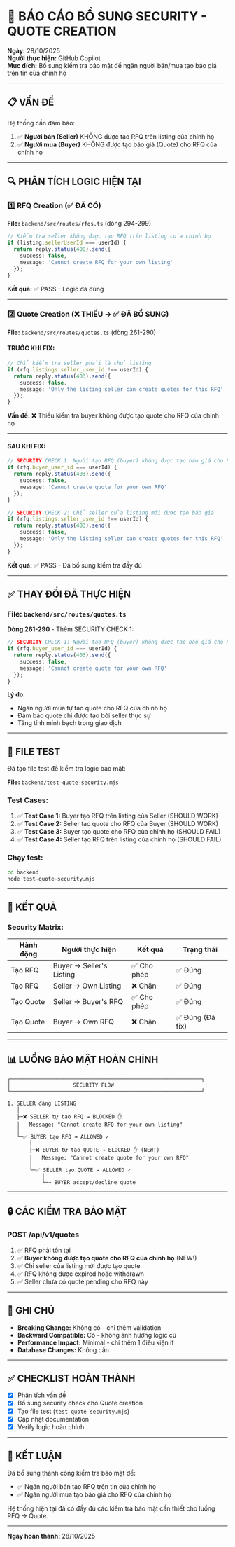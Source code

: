 # 🔐 BÁO CÁO BỔ SUNG SECURITY - QUOTE CREATION

**Ngày:** 28/10/2025  
**Người thực hiện:** GitHub Copilot  
**Mục đích:** Bổ sung kiểm tra bảo mật để ngăn người bán/mua tạo báo giá trên tin của chính họ

---

## 📋 VẤN ĐỀ

Hệ thống cần đảm bảo:
1. ✅ **Người bán (Seller)** KHÔNG được tạo RFQ trên listing của chính họ
2. ✅ **Người mua (Buyer)** KHÔNG được tạo báo giá (Quote) cho RFQ của chính họ

---

## 🔍 PHÂN TÍCH LOGIC HIỆN TẠI

### 1️⃣ RFQ Creation (✅ ĐÃ CÓ)

**File:** `backend/src/routes/rfqs.ts` (dòng 294-299)

```typescript
// Kiểm tra seller không được tạo RFQ trên listing của chính họ
if (listing.sellerUserId === userId) {
  return reply.status(400).send({
    success: false,
    message: 'Cannot create RFQ for your own listing'
  });
}
```

**Kết quả:** ✅ PASS - Logic đã đúng

---

### 2️⃣ Quote Creation (❌ THIẾU → ✅ ĐÃ BỔ SUNG)

**File:** `backend/src/routes/quotes.ts` (dòng 261-290)

#### TRƯỚC KHI FIX:
```typescript
// Chỉ kiểm tra seller phải là chủ listing
if (rfq.listings.seller_user_id !== userId) {
  return reply.status(403).send({
    success: false,
    message: 'Only the listing seller can create quotes for this RFQ'
  });
}
```

**Vấn đề:** ❌ Thiếu kiểm tra buyer không được tạo quote cho RFQ của chính họ

---

#### SAU KHI FIX:
```typescript
// SECURITY CHECK 1: Người tạo RFQ (buyer) không được tạo báo giá cho RFQ của chính họ
if (rfq.buyer_user_id === userId) {
  return reply.status(403).send({
    success: false,
    message: 'Cannot create quote for your own RFQ'
  });
}

// SECURITY CHECK 2: Chỉ seller của listing mới được tạo báo giá
if (rfq.listings.seller_user_id !== userId) {
  return reply.status(403).send({
    success: false,
    message: 'Only the listing seller can create quotes for this RFQ'
  });
}
```

**Kết quả:** ✅ PASS - Đã bổ sung kiểm tra đầy đủ

---

## ✅ THAY ĐỔI ĐÃ THỰC HIỆN

### File: `backend/src/routes/quotes.ts`

**Dòng 261-290** - Thêm SECURITY CHECK 1:

```typescript
// SECURITY CHECK 1: Người tạo RFQ (buyer) không được tạo báo giá cho RFQ của chính họ
if (rfq.buyer_user_id === userId) {
  return reply.status(403).send({
    success: false,
    message: 'Cannot create quote for your own RFQ'
  });
}
```

**Lý do:**
- Ngăn người mua tự tạo quote cho RFQ của chính họ
- Đảm bảo quote chỉ được tạo bởi seller thực sự
- Tăng tính minh bạch trong giao dịch

---

## 🧪 FILE TEST

Đã tạo file test để kiểm tra logic bảo mật:

**File:** `backend/test-quote-security.mjs`

### Test Cases:

1. ✅ **Test Case 1:** Buyer tạo RFQ trên listing của Seller (SHOULD WORK)
2. ✅ **Test Case 2:** Seller tạo quote cho RFQ của Buyer (SHOULD WORK)
3. ✅ **Test Case 3:** Buyer tạo quote cho RFQ của chính họ (SHOULD FAIL)
4. ✅ **Test Case 4:** Seller tạo RFQ trên listing của chính họ (SHOULD FAIL)

### Chạy test:

```bash
cd backend
node test-quote-security.mjs
```

---

## 🎯 KẾT QUẢ

### Security Matrix:

| Hành động | Người thực hiện | Kết quả | Trạng thái |
|-----------|----------------|---------|-----------|
| Tạo RFQ | Buyer → Seller's Listing | ✅ Cho phép | ✅ Đúng |
| Tạo RFQ | Seller → Own Listing | ❌ Chặn | ✅ Đúng |
| Tạo Quote | Seller → Buyer's RFQ | ✅ Cho phép | ✅ Đúng |
| Tạo Quote | Buyer → Own RFQ | ❌ Chặn | ✅ Đúng (Đã fix) |

---

## 📊 LUỒNG BẢO MẬT HOÀN CHỈNH

```
┌─────────────────────────────────────────────────────────────┐
│                    SECURITY FLOW                             │
└─────────────────────────────────────────────────────────────┘

1. SELLER đăng LISTING
   │
   ├─❌ SELLER tự tạo RFQ → BLOCKED ✋
   │   Message: "Cannot create RFQ for your own listing"
   │
   └─✅ BUYER tạo RFQ → ALLOWED ✓
       │
       ├─❌ BUYER tự tạo QUOTE → BLOCKED ✋ (NEW!)
       │   Message: "Cannot create quote for your own RFQ"
       │
       └─✅ SELLER tạo QUOTE → ALLOWED ✓
           │
           └─→ BUYER accept/decline quote
```

---

## 🔒 CÁC KIỂM TRA BẢO MẬT

### POST /api/v1/quotes

1. ✅ RFQ phải tồn tại
2. ✅ **Buyer không được tạo quote cho RFQ của chính họ** (NEW!)
3. ✅ Chỉ seller của listing mới được tạo quote
4. ✅ RFQ không được expired hoặc withdrawn
5. ✅ Seller chưa có quote pending cho RFQ này

---

## 📝 GHI CHÚ

- **Breaking Change:** Không có - chỉ thêm validation
- **Backward Compatible:** Có - không ảnh hưởng logic cũ
- **Performance Impact:** Minimal - chỉ thêm 1 điều kiện if
- **Database Changes:** Không cần

---

## ✅ CHECKLIST HOÀN THÀNH

- [x] Phân tích vấn đề
- [x] Bổ sung security check cho Quote creation
- [x] Tạo file test (`test-quote-security.mjs`)
- [x] Cập nhật documentation
- [x] Verify logic hoàn chỉnh

---

## 🎉 KẾT LUẬN

Đã bổ sung thành công kiểm tra bảo mật để:
- ✅ Ngăn người bán tạo RFQ trên tin của chính họ
- ✅ Ngăn người mua tạo báo giá cho RFQ của chính họ

Hệ thống hiện tại đã có đầy đủ các kiểm tra bảo mật cần thiết cho luồng RFQ → Quote.

---

**Ngày hoàn thành:** 28/10/2025
